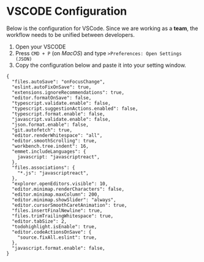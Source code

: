# VSCODE Configuration

Below is the configuration for VSCode. Since we are working as a **team**, the workflow needs to be unified between developers.

1. Open your VSCODE
2. Press `CMD + P` (on *MacOS*) and type `>Preferences: Open Settings (JSON)`
3. Copy the configuration below and paste it into your setting window.

```
{
  "files.autoSave": "onFocusChange",
  "eslint.autoFixOnSave": true,
  "extensions.ignoreRecommendations": true,
  "editor.formatOnSave": false,
  "typescript.validate.enable": false,
  "typescript.suggestionActions.enabled": false,
  "typescript.format.enable": false,
  "javascript.validate.enable": false,
  "json.format.enable": false,
  "git.autofetch": true,
  "editor.renderWhitespace": "all",
  "editor.smoothScrolling": true,
  "workbench.tree.indent": 16,
  "emmet.includeLanguages": {
    javascript: "javascriptreact",
  },
  "files.associations": {
    "*.js": "javascriptreact",
  },
  "explorer.openEditors.visible": 10,
  "editor.minimap.renderCharacters": false,
  "editor.minimap.maxColumn": 200,
  "editor.minimap.showSlider": "always",
  "editor.cursorSmoothCaretAnimation": true,
  "files.insertFinalNewline": true,
  "files.trimTrailingWhitespace": true,
  "editor.tabSize": 2,
  "todohighlight.isEnable": true,
  "editor.codeActionsOnSave": {
    "source.fixAll.eslint": true,
  },
  "javascript.format.enable": false,
}
```
